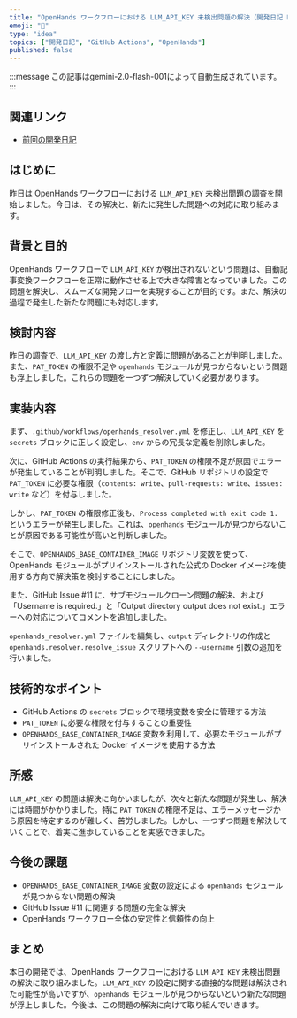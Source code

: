 ```yaml
---
title: "OpenHands ワークフローにおける LLM_API_KEY 未検出問題の解決（開発日記 No.121）"
emoji: "🔑"
type: "idea"
topics: ["開発日記", "GitHub Actions", "OpenHands"]
published: false
---
```


:::message
この記事はgemini-2.0-flash-001によって自動生成されています。
:::

## 関連リンク

- [前回の開発日記](https://zenn.dev/centervil/articles/2025-06-29_120_dev-diary)

## はじめに

昨日は OpenHands ワークフローにおける `LLM_API_KEY` 未検出問題の調査を開始しました。今日は、その解決と、新たに発生した問題への対応に取り組みます。

## 背景と目的

OpenHands ワークフローで `LLM_API_KEY` が検出されないという問題は、自動記事変換ワークフローを正常に動作させる上で大きな障害となっていました。この問題を解決し、スムーズな開発フローを実現することが目的です。また、解決の過程で発生した新たな問題にも対応します。

## 検討内容

昨日の調査で、`LLM_API_KEY` の渡し方と定義に問題があることが判明しました。また、`PAT_TOKEN` の権限不足や `openhands` モジュールが見つからないという問題も浮上しました。これらの問題を一つずつ解決していく必要があります。

## 実装内容

まず、`.github/workflows/openhands_resolver.yml` を修正し、`LLM_API_KEY` を `secrets` ブロックに正しく設定し、`env` からの冗長な定義を削除しました。

次に、GitHub Actions の実行結果から、`PAT_TOKEN` の権限不足が原因でエラーが発生していることが判明しました。そこで、GitHub リポジトリの設定で `PAT_TOKEN` に必要な権限（`contents: write`、`pull-requests: write`、`issues: write` など）を付与しました。

しかし、`PAT_TOKEN` の権限修正後も、`Process completed with exit code 1.` というエラーが発生しました。これは、`openhands` モジュールが見つからないことが原因である可能性が高いと判断しました。

そこで、`OPENHANDS_BASE_CONTAINER_IMAGE` リポジトリ変数を使って、OpenHands モジュールがプリインストールされた公式の Docker イメージを使用する方向で解決策を検討することにしました。

また、GitHub Issue #11 に、サブモジュールクローン問題の解決、および「Username is required.」と「Output directory output does not exist.」エラーへの対応についてコメントを追加しました。

`openhands_resolver.yml` ファイルを編集し、`output` ディレクトリの作成と `openhands.resolver.resolve_issue` スクリプトへの `--username` 引数の追加を行いました。

## 技術的なポイント

- GitHub Actions の `secrets` ブロックで環境変数を安全に管理する方法
- `PAT_TOKEN` に必要な権限を付与することの重要性
- `OPENHANDS_BASE_CONTAINER_IMAGE` 変数を利用して、必要なモジュールがプリインストールされた Docker イメージを使用する方法

## 所感

`LLM_API_KEY` の問題は解決に向かいましたが、次々と新たな問題が発生し、解決には時間がかかりました。特に `PAT_TOKEN` の権限不足は、エラーメッセージから原因を特定するのが難しく、苦労しました。しかし、一つずつ問題を解決していくことで、着実に進歩していることを実感できました。

## 今後の課題

- `OPENHANDS_BASE_CONTAINER_IMAGE` 変数の設定による `openhands` モジュールが見つからない問題の解決
- GitHub Issue #11 に関連する問題の完全な解決
- OpenHands ワークフロー全体の安定性と信頼性の向上

## まとめ

本日の開発では、OpenHands ワークフローにおける `LLM_API_KEY` 未検出問題の解決に取り組みました。`LLM_API_KEY` の設定に関する直接的な問題は解決された可能性が高いですが、`openhands` モジュールが見つからないという新たな問題が浮上しました。今後は、この問題の解決に向けて取り組んでいきます。